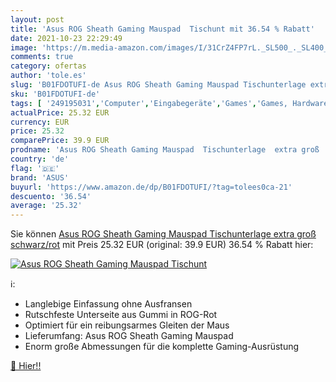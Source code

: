 ```yaml
---
layout: post
title: 'Asus ROG Sheath Gaming Mauspad  Tischunt mit 36.54 % Rabatt'
date: 2021-10-23 22:29:49
image: 'https://m.media-amazon.com/images/I/31CrZ4FP7rL._SL500_._SL400_.jpg'
comments: true
category: ofertas
author: 'tole.es'
slug: 'B01FDOTUFI-de Asus ROG Sheath Gaming Mauspad Tischunterlage extra groß...'
sku: 'B01FDOTUFI-de'
tags: [ '249195031','Computer','Eingabegeräte','Games','Games, Hardware & Zubehör für PC','Gaming-Mauspads für PC','Produkte','Zubehör für PC','asus', ]
actualPrice: 25.32 EUR
currency: EUR
price: 25.32
comparePrice: 39.9 EUR
prodname: 'Asus ROG Sheath Gaming Mauspad  Tischunterlage  extra groß  schwarz/rot'
country: 'de'
flag: '🇩🇪'
brand: 'ASUS'
buyurl: 'https://www.amazon.de/dp/B01FDOTUFI/?tag=tolees0ca-21'
descuento: '36.54'
average: '25.32'
---
```


Sie können [Asus ROG Sheath Gaming Mauspad  Tischunterlage  extra groß  schwarz/rot](https://www.amazon.de/dp/B01FDOTUFI/?tag=tolees0ca-21) mit Preis 25.32 EUR (original: 39.9 EUR) 36.54 % Rabatt hier:

[![Asus ROG Sheath Gaming Mauspad  Tischunt](https://m.media-amazon.com/images/I/31CrZ4FP7rL._SL500_._SL400_.jpg)](https://www.amazon.de/dp/B01FDOTUFI/?tag=tolees0ca-21)

ℹ️:

- Langlebige Einfassung ohne Ausfransen
- Rutschfeste Unterseite aus Gummi in ROG-Rot
- Optimiert für ein reibungsarmes Gleiten der Maus
- Lieferumfang: Asus ROG Sheath Gaming Mauspad
- Enorm große Abmessungen für die komplette Gaming-Ausrüstung

[🛒 Hier!!](https://www.amazon.de/dp/B01FDOTUFI/?tag=tolees0ca-21)

